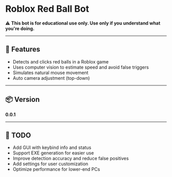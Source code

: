 # Roblox Red Ball Bot

⚠️ **This bot is for educational use only. Use only if you understand what you're doing.**

---

## 🎯 Features
- Detects and clicks red balls in a Roblox game
- Uses computer vision to estimate speed and avoid false triggers
- Simulates natural mouse movement
- Auto camera adjustment (top-down)

---

## 📦 Version
**0.0.1**

---

## 📝 TODO
- Add GUI with keybind info and status
- Support EXE generation for easier use
- Improve detection accuracy and reduce false positives
- Add settings for user customization
- Optimize performance for lower-end PCs